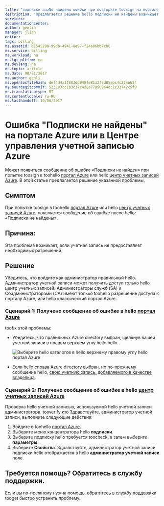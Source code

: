 ```yaml
---
title: "подписки aaaNo найдены ошибки при повторите toosign на портале tooAzure или в центре учетных записей Azure | Документы Microsoft"
description: "Предлагается решение hello подписки не найдены возникает ошибка проблемы при входе в портал tooAzure или центр учетных записей Azure."
services: 
documentationcenter: 
author: genlin
manager: jlian
editor: 
tags: billing
ms.assetid: d1545298-99db-4941-8e97-f24a06bb7cb6
ms.service: billing
ms.workload: na
ms.tgt_pltfrm: na
ms.devlang: na
ms.topic: article
ms.date: 08/21/2017
ms.author: genli
ms.openlocfilehash: def4d4a1f883dd948fe8132f2d85abc4c23ae624
ms.sourcegitcommit: 523283cc1b3c37c428e77850964dc1c33742c5f0
ms.translationtype: MT
ms.contentlocale: ru-RU
ms.lasthandoff: 10/06/2017
---
```

# <a name="no-subscriptions-found-error-in-azure-portal-or-azure-account-center"></a>Ошибка "Подписки не найдены" на портале Azure или в Центре управления учетной записью Azure
Может появиться сообщение об ошибке «Подписки не найден» при попытке toosign в toohello [портал Azure](https://portal.azure.com/) или hello [центр учетных записей Azure](https://account.windowsazure.com/Subscriptions). В этой статье предлагается решение указанной проблемы.

## <a name="symptom"></a>Симптом

При попытке toosign в toohello [портал Azure](https://portal.azure.com/) или hello [центр учетных записей Azure](https://account.windowsazure.com/Subscriptions), появляется сообщение об ошибке после hello: «Подписки не найдены».

## <a name="cause"></a>Причина:

Эта проблема возникает, если учетная запись не предоставляет необходимых разрешений. 

## <a name="solution"></a>Решение

Убедитесь, что войдите как администратор правильный hello. Администратор учетной записи может получить доступ только hello центр учетных записей. Администраторы служб (SA) и Соадминистраторами (CA) имеют только toohello разрешение доступа к порталу Azure, или hello классический портал Azure.

### <a name="scenario-1-error-message-is-received-in-hello-azure-portalhttpsportalazurecom"></a>Сценарий 1: Получено сообщение об ошибке в hello [портал Azure](https://portal.azure.com)

toofix этой проблемы:

* Убедитесь, что правильных Azure directory выбран, щелкнув вашей учетной записи в правом верхнем углу hello hello.

  ![Выберите hello каталогов в hello верхнему правому углу hello портал Azure](./media/billing-no-subscriptions-found/directory-switch.png)

* Если hello справа Azure directory выбран, но по-прежнему сообщение hello, [свою учетную запись, добавляемого в качестве владельца](billing-add-change-azure-subscription-administrator.md).

### <a name="scenario-2-error-message-is-received-in-hello-azure-account-centerhttpsaccountwindowsazurecomsubscriptions"></a>Сценарий 2: Получено сообщение об ошибке в hello [центр учетных записей Azure](https://account.windowsazure.com/Subscriptions)

Проверка hello учетной записью, используемой hello учетной записи администратора. tooverify кто Здравствуйте, администратор учетной записи, выполните следующие действия:

1. Войдите в toohello [портал Azure](https://portal.azure.com).
2. Выберите меню концентратора hello **подписки**.
3. Выберите подписку hello требуется toocheck, а затем выберите **параметры**.
4. Выберите **Свойства**. Здравствуйте, администратор учетной записи подписки hello отображается в hello **администратор учетной записи** поле.

## <a name="need-help-contact-support"></a>Требуется помощь? Обратитесь в службу поддержки.
Если вы по-прежнему нужна помощь, [обратитесь в службу поддержки](http://go.microsoft.com/fwlink/?linkid=544831&clcid=0x409) tooget быстро устранить проблему. 
